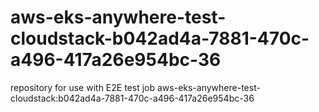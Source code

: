 # aws-eks-anywhere-test-cloudstack-b042ad4a-7881-470c-a496-417a26e954bc-36
repository for use with E2E test job aws-eks-anywhere-test-cloudstack:b042ad4a-7881-470c-a496-417a26e954bc-36
